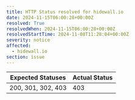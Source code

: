 ```yaml
---
title: HTTP Status resolved for hidewall.io
date: 2024-11-15T06:00:28+00:00Z
resolved: True
resolvedWhen: 2024-11-15T06:00:28+00:00Z
resolvedStartTime: 2024-11-08T11:28:04+00:00Z
severity: notice
affected:
  - hidewall.io
section: issue
---
```


| Expected Statuses | Actual Status  |
|-------------------|----------------|
| 200, 301, 302, 403 | 403 |
